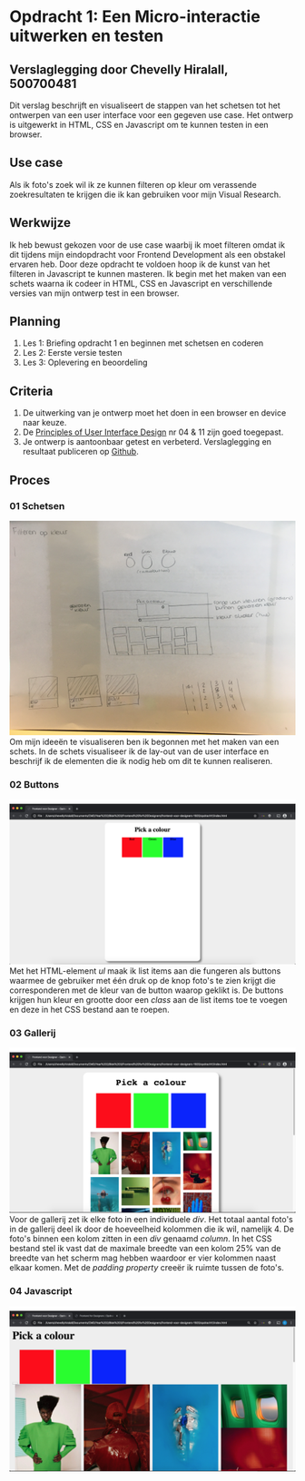 # Opdracht 1: Een Micro-interactie uitwerken en testen
## Verslaglegging door Chevelly Hiralall, 500700481

Dit verslag beschrijft en visualiseert de stappen van het schetsen tot het ontwerpen van een user interface voor een gegeven use case. Het ontwerp is uitgewerkt in HTML, CSS en Javascript om te kunnen testen in een browser.


## Use case
Als ik foto's zoek wil ik ze kunnen filteren op kleur om verassende zoekresultaten te krijgen die ik kan gebruiken voor mijn Visual Research.


## Werkwijze
Ik heb bewust gekozen voor de use case waarbij ik moet filteren omdat ik dit tijdens mijn eindopdracht voor Frontend Development als een obstakel ervaren heb. Door deze opdracht te voldoen hoop ik de kunst van het filteren in Javascript te kunnen masteren. Ik begin met het maken van een schets waarna ik codeer in HTML, CSS en Javascript en verschillende versies van mijn ontwerp test in een browser.


## Planning
1. Les 1: Briefing opdracht 1 en beginnen met schetsen en coderen
2. Les 2: Eerste versie testen
2. Les 3: Oplevering en beoordeling


## Criteria
1. De uitwerking van je ontwerp moet het doen in een browser en device naar keuze.
2. De [Principles of User Interface Design](http://bokardo.com/principles-of-user-interface-design/) nr 04 & 11 zijn goed toegepast.
3. Je ontwerp is aantoonbaar getest en verbeterd. Verslaglegging en resultaat publiceren op [Github](https://github.com).

## Proces

### 01 Schetsen
![alt text](https://github.com/Chevelly/frontend-voor-designers-1920/blob/master/opdracht1/img/Proces/schets.JPG "Schetsen")
Om mijn ideeën te visualiseren ben ik begonnen met het maken van een schets. In de schets visualiseer ik de lay-out van de user interface en beschrijf ik de elementen die ik nodig heb om dit te kunnen realiseren.

### 02 Buttons
![alt text](https://github.com/Chevelly/frontend-voor-designers-1920/blob/master/opdracht1/img/Proces/Stap01.png "Buttons")
Met het HTML-element *ul* maak ik list items aan die fungeren als buttons waarmee de gebruiker met één druk op de knop foto's te zien krijgt die corresponderen met de kleur van de button waarop geklikt is. De buttons krijgen hun kleur en grootte door een *class* aan de list items toe te voegen en deze in het CSS bestand aan te roepen.

### 03 Gallerij
![alt text](https://github.com/Chevelly/frontend-voor-designers-1920/blob/master/opdracht1/img/Proces/stap02.png "Gallerij")
Voor de gallerij zet ik elke foto in een individuele *div*. Het totaal aantal foto's in de gallerij deel ik door de hoeveelheid kolommen die ik wil, namelijk 4. De foto's binnen een kolom zitten in een *div* genaamd *column*. In het CSS bestand stel ik vast dat de maximale breedte van een kolom 25% van de breedte van het scherm mag hebben waardoor er vier kolommen naast elkaar komen. Met de *padding property* creeër ik ruimte tussen de foto's.

### 04 Javascript
![alt text](https://github.com/Chevelly/frontend-voor-designers-1920/blob/master/opdracht1/img/Proces/stap03.png "Javascript")



